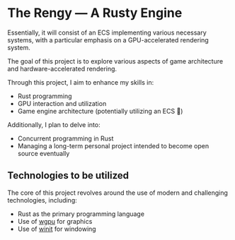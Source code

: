# The Rengy — A Rusty Engine

Essentially, it will consist of an ECS implementing various necessary systems, with a particular emphasis on a GPU-accelerated rendering system.


The goal of this project is to explore various aspects of game architecture and hardware-accelerated rendering.

Through this project, I aim to enhance my skills in:
- Rust programming
- GPU interaction and utilization
- Game engine architecture (potentially utilizing an ECS 🥳)

Additionally, I plan to delve into:
- Concurrent programming in Rust
- Managing a long-term personal project intended to become open source eventually

## Technologies to be utilized
The core of this project revolves around the use of modern and challenging technologies, including:

- Rust as the primary programming language
- Use of [wgpu](https://wgpu.rs) for graphics
- Use of [winit](https://github.com/rust-windowing/winit) for windowing
